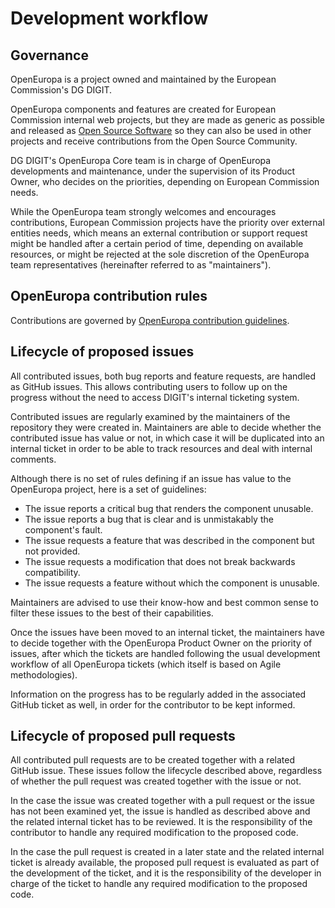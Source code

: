 # Development workflow

## Governance

OpenEuropa is a project owned and maintained by the European Commission's DG DIGIT.

OpenEuropa components and features are created for European Commission internal web projects,
but they are made as generic as possible and released as [Open Source Software](https://github.com/openeuropa/openeuropa/blob/master/LICENCE.txt)
so they can also be used in other projects and receive contributions from the Open Source Community.

DG DIGIT's OpenEuropa Core team is in charge of OpenEuropa developments and maintenance, under the supervision of its Product Owner,
who decides on the priorities, depending on European Commission needs.

While the OpenEuropa team strongly welcomes and encourages contributions, European Commission projects have the priority over external entities needs,
which means an external contribution or support request might be handled after a certain period of time, depending on available resources,
or might be rejected at the sole discretion of the OpenEuropa team representatives (hereinafter referred to as "maintainers").

## OpenEuropa contribution rules

Contributions are governed by [OpenEuropa contribution guidelines](../initiative/how-to-contribute).

## Lifecycle of proposed issues

All contributed issues, both bug reports and feature requests, are handled as GitHub issues.
This allows contributing users to follow up on the progress without the need to access DIGIT's internal ticketing system.

Contributed issues are regularly examined by the maintainers of the repository they were created in.
Maintainers are able to decide whether the contributed issue has value or not, in which case it will be duplicated into an internal ticket
in order to be able to track resources and deal with internal comments.

Although there is no set of rules defining if an issue has value to the OpenEuropa project, here is a set of guidelines:

* The issue reports a critical bug that renders the component unusable.
* The issue reports a bug that is clear and is unmistakably the component's fault.
* The issue requests a feature that was described in the component but not provided.
* The issue requests a modification that does not break backwards compatibility.
* The issue requests a feature without which the component is unusable.

Maintainers are advised to use their know-how and best common sense to filter these issues to the best of their capabilities.

Once the issues have been moved to an internal ticket, the maintainers have to decide together with the OpenEuropa Product Owner on the priority of issues,
after which the tickets are handled following the usual development workflow of all OpenEuropa tickets (which itself is based on Agile methodologies).

Information on the progress has to be regularly added in the associated GitHub ticket as well, in order for the contributor to be kept informed.

## Lifecycle of proposed pull requests

All contributed pull requests are to be created together with a related GitHub issue.
These issues follow the lifecycle described above, regardless of whether the pull request was created together with the issue or not.

In the case the issue was created together with a pull request or the issue has not been examined yet, the issue is handled as described above
and the related internal ticket has to be reviewed. It is the responsibility of the contributor to handle any required modification to the proposed code.

In the case the pull request is created in a later state and the related internal ticket is already available,
the proposed pull request is evaluated as part of the development of the ticket, and it is the responsibility of the developer in charge of the ticket
to handle any required modification to the proposed code.
